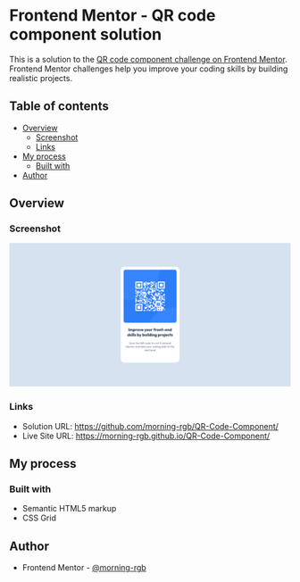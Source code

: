 # Frontend Mentor - QR code component solution

This is a solution to the [QR code component challenge on Frontend Mentor](https://www.frontendmentor.io/challenges/qr-code-component-iux_sIO_H). Frontend Mentor challenges help you improve your coding skills by building realistic projects. 

## Table of contents

- [Overview](#overview)
  - [Screenshot](#screenshot)
  - [Links](#links)
- [My process](#my-process)
  - [Built with](#built-with)
- [Author](#author)

## Overview

### Screenshot

![](./screenshot.png)

### Links

- Solution URL: https://github.com/morning-rgb/QR-Code-Component/
- Live Site URL: https://morning-rgb.github.io/QR-Code-Component/

## My process

### Built with

- Semantic HTML5 markup
- CSS Grid

## Author

- Frontend Mentor - [@morning-rgb](https://www.frontendmentor.io/profile/morning-rgb)
